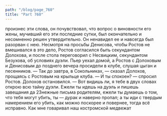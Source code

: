 ```yaml
---
path: "/blog/page_760"
title: "Part 760"
---
```


произнес эти слова, он почувствовал, что вопрос о виновности его жены, мучивший его эти последние сутки, был окончательно и несомненно решен утвердительно. Он ненавидел ее и навсегда был разорван с нею. Несмотря на просьбы Денисова, чтобы Ростов не вмешивался в это дело, Ростов согласился быть секундантом Долохова, и после стола переговорил с Несвицким, секундантом Безухова, об условиях дуэли. Пьер уехал домой, а Ростов с Долоховым и Денисовым до позднего вечера просидели в клубе, слушая цыган и песенников.
— Так до завтра, в Сокольниках, — сказал Долохов, прощаясь с Ростовым на крыльце клуба.
— И ты спокоен? — спросил Ростов.
Долохов остановился.
— Вот видишь ли, я тебе в двух словах открою всю тайну дуэли. Ежели ты идешь на дуэль и пишешь завещания да 23нежные письма родителям, ежели ты думаешь о том, что тебя могут убить, ты — дурак и наверно пропал; а ты иди с твердым намерением его убить, как можно поскорее и повернее, тогда всё исправно. Как мне говаривал наш костромской медвежат
